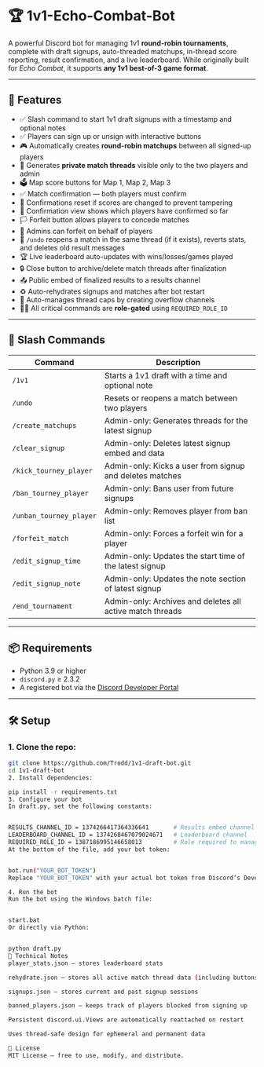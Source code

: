 # 🏆 1v1-Echo-Combat-Bot

A powerful Discord bot for managing 1v1 **round-robin tournaments**, complete with draft signups, auto-threaded matchups, in-thread score reporting, result confirmation, and a live leaderboard. While originally built for *Echo Combat*, it supports **any 1v1 best-of-3 game format**.

---

## 🔧 Features

- ✅ Slash command to start 1v1 draft signups with a timestamp and optional notes  
- ✅ Players can sign up or unsign with interactive buttons  
- 🎮 Automatically creates **round-robin matchups** between all signed-up players  
- 🧵 Generates **private match threads** visible only to the two players and admin  
- 🗳️ Map score buttons for Map 1, Map 2, Map 3  
- ✅ Match confirmation — both players must confirm  
- 🔁 Confirmations reset if scores are changed to prevent tampering  
- 🧠 Confirmation view shows which players have confirmed so far  
- 🏳️ Forfeit button allows players to concede matches  
- 🛑 Admins can forfeit on behalf of players  
- 🔁 `/undo` reopens a match in the same thread (if it exists), reverts stats, and deletes old result messages  
- 🏆 Live leaderboard auto-updates with wins/losses/games played  
- 🔒 Close button to archive/delete match threads after finalization  
- 📤 Public embed of finalized results to a results channel  
- ♻️ Auto-rehydrates signups and matches after bot restart  
- 📌 Auto-manages thread caps by creating overflow channels  
- 🧑‍⚖️ All critical commands are **role-gated** using `REQUIRED_ROLE_ID`  

---

## 💬 Slash Commands

| Command                 | Description                                              |
|-------------------------|----------------------------------------------------------|
| `/1v1`                  | Starts a 1v1 draft with a time and optional note         |
| `/undo`                 | Resets or reopens a match between two players            |
| `/create_matchups`      | Admin-only: Generates threads for the latest signup      |
| `/clear_signup`         | Admin-only: Deletes latest signup embed and data         |
| `/kick_tourney_player`  | Admin-only: Kicks a user from signup and deletes matches |
| `/ban_tourney_player`   | Admin-only: Bans user from future signups                |
| `/unban_tourney_player` | Admin-only: Removes player from ban list                 |
| `/forfeit_match`        | Admin-only: Forces a forfeit win for a player            |
| `/edit_signup_time`     | Admin-only: Updates the start time of the latest signup  |
| `/edit_signup_note`     | Admin-only: Updates the note section of latest signup    |
| `/end_tournament`       | Admin-only: Archives and deletes all active match threads|

---

## 📦 Requirements

- Python 3.9 or higher  
- `discord.py` ≥ 2.3.2  
- A registered bot via the [Discord Developer Portal](https://discord.com/developers/applications)

---

## 🛠️ Setup

### 1. Clone the repo:

```bash
git clone https://github.com/Trodd/1v1-draft-bot.git
cd 1v1-draft-bot
2. Install dependencies:

pip install -r requirements.txt
3. Configure your bot
In draft.py, set the following constants:


RESULTS_CHANNEL_ID = 1374266417364336641       # Results embed channel
LEADERBOARD_CHANNEL_ID = 1374268467079024671   # Leaderboard channel
REQUIRED_ROLE_ID = 1387186995146658013         # Role required to manage matches
At the bottom of the file, add your bot token:


bot.run("YOUR_BOT_TOKEN")
Replace "YOUR_BOT_TOKEN" with your actual bot token from Discord’s Developer Portal.

4. Run the bot
Run the bot using the Windows batch file:


start.bat
Or directly via Python:


python draft.py
🧠 Technical Notes
player_stats.json — stores leaderboard stats

rehydrate.json — stores all active match thread data (including buttons/views)

signups.json — stores current and past signup sessions

banned_players.json — keeps track of players blocked from signing up

Persistent discord.ui.Views are automatically reattached on restart

Uses thread-safe design for ephemeral and permanent data

📝 License
MIT License — free to use, modify, and distribute.


